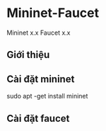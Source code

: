 # Mininet-Faucet

Mininet x.x
Faucet x.x

## Giới thiệu

## Cài đặt mininet
sudo apt -get install mininet

## Cài đặt faucet

